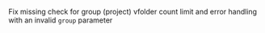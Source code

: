 Fix missing check for group (project) vfolder count limit and error handling with an invalid `group` parameter
